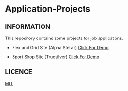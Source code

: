 # Application-Projects

## INFORMATION

This repository contains some projects for job applications.

* Flex and Grid Site (Alpha Stellar)
[Click For Demo](https://alidarcan.github.io/Application-Projects/Homework_Alpha_Stellar/index.html)

* Sport Shop Site (Truesilver)
[Click For Demo](https://alidarcan.github.io/Application-Projects/sports-shop-dummy-project/index.html)

## LICENCE
[MIT](https://choosealicense.com/licenses/mit/)
